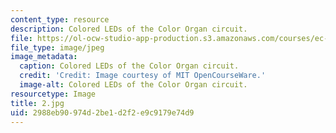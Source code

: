 ```yaml
---
content_type: resource
description: Colored LEDs of the Color Organ circuit.
file: https://ol-ocw-studio-app-production.s3.amazonaws.com/courses/ec-s06-practical-electronics-fall-2004/2988eb90974d2be1d2f2e9c9179e74d9_2.jpg
file_type: image/jpeg
image_metadata:
  caption: Colored LEDs of the Color Organ circuit.
  credit: 'Credit: Image courtesy of MIT OpenCourseWare.'
  image-alt: Colored LEDs of the Color Organ circuit.
resourcetype: Image
title: 2.jpg
uid: 2988eb90-974d-2be1-d2f2-e9c9179e74d9
---
```

